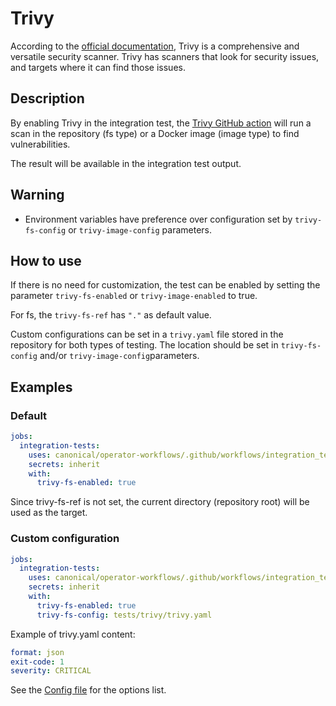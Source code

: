 # Trivy

According to the [official documentation](https://aquasecurity.github.io/trivy/v0.36/), Trivy is a comprehensive and versatile security scanner. Trivy has scanners that look for security issues, and targets where it can find those issues.

## Description

By enabling Trivy in the integration test, the [Trivy GitHub action](https://github.com/aquasecurity/trivy-action) will run a scan in the repository (fs type) or a Docker image (image type) to find vulnerabilities.

The result will be available in the integration test output.

## Warning

- Environment variables have preference over configuration set by ``trivy-fs-config`` or ``trivy-image-config`` parameters.

## How to use

If there is no need for customization, the test can be enabled by setting the parameter ``trivy-fs-enabled`` or ``trivy-image-enabled`` to true.

For fs, the ``trivy-fs-ref`` has ``"."`` as default value.

Custom configurations can be set in a ``trivy.yaml`` file stored in the repository for both types of testing. The location should be set in ``trivy-fs-config`` and/or ``trivy-image-config``parameters.

## Examples

### Default

```yaml
jobs:
  integration-tests:
    uses: canonical/operator-workflows/.github/workflows/integration_test.yaml@main
    secrets: inherit
    with:
      trivy-fs-enabled: true
```

Since trivy-fs-ref is not set, the current directory (repository root) will be used as the target.

### Custom configuration

```yaml
jobs:
  integration-tests:
    uses: canonical/operator-workflows/.github/workflows/integration_test.yaml@main
    secrets: inherit
    with:
      trivy-fs-enabled: true
      trivy-fs-config: tests/trivy/trivy.yaml
```

Example of trivy.yaml content:

```yaml
format: json
exit-code: 1
severity: CRITICAL
```

See the [Config file](https://aquasecurity.github.io/trivy/v0.36/docs/references/customization/config-file/) for the options list.
